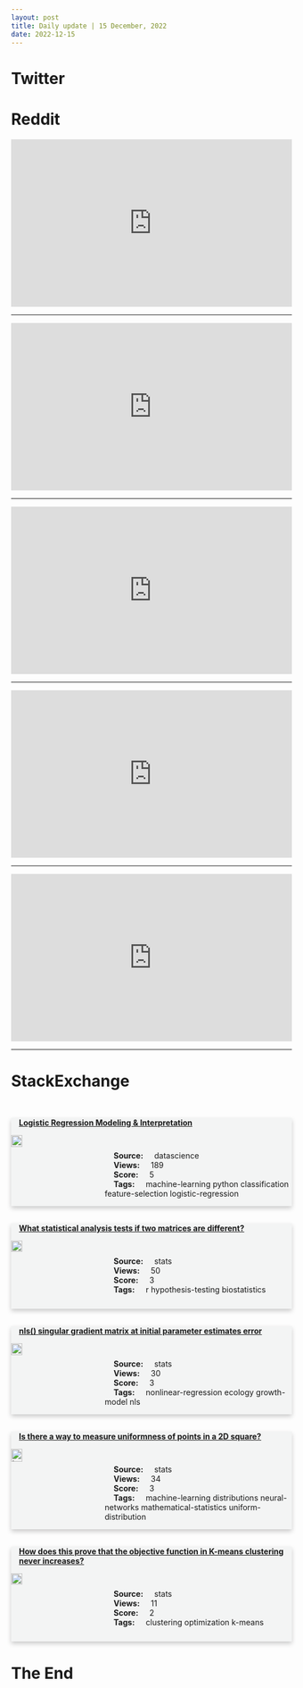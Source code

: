 ```yaml
---
layout: post
title: Daily update | 15 December, 2022
date: 2022-12-15
---
```


<script async src="https://platform.twitter.com/widgets.js" charset="utf-8"></script>


<script src='https://storage.ko-fi.com/cdn/scripts/overlay-widget.js'></script>
<script>
  kofiWidgetOverlay.draw('themldojo', {
    'type': 'floating-chat',
    'floating-chat.donateButton.text': 'Support me',
    'floating-chat.donateButton.background-color': '#f45d22',
    'floating-chat.donateButton.text-color': '#fff'
  });
</script>

# Twitter 

<blockquote class="twitter-tweet"><a href="https://twitter.com/hexeract01/status/1603027092102590464"></a></blockquote>

<blockquote class="twitter-tweet"><a href="https://twitter.com/hexeract01/status/1603027482881691652"></a></blockquote>

<blockquote class="twitter-tweet"><a href="https://twitter.com/hexeract01/status/1603027203993763841"></a></blockquote>

<blockquote class="twitter-tweet"><a href="https://twitter.com/AndrewYNg/status/1603122760745558016"></a></blockquote>

<blockquote class="twitter-tweet"><a href="https://twitter.com/NeuralCloudEN/status/1602951531623378945"></a></blockquote>

<blockquote class="twitter-tweet"><a href="https://twitter.com/ylecun/status/1602938599309295616"></a></blockquote>

<blockquote class="twitter-tweet"><a href="https://twitter.com/karpathy/status/1603149667256049664"></a></blockquote>

<blockquote class="twitter-tweet"><a href="https://twitter.com/karpathy/status/1603171360812826624"></a></blockquote>

<blockquote class="twitter-tweet"><a href="https://twitter.com/GoogleAI/status/1603138933386199040"></a></blockquote>

<blockquote class="twitter-tweet"><a href="https://twitter.com/DeepLearningAI_/status/1603057234182901762"></a></blockquote>

# Reddit 

<iframe id="reddit-embed" src="https://www.redditmedia.com/r/datascience/comments/zlobg8/lying_on_the_cv_taken_to_the_next_level?ref_source=embed&amp;ref=share&amp;embed=true" sandbox="allow-scripts allow-same-origin allow-popups" style="border: none;" height="300" width="100%" scrolling="yes"></iframe>
<hr style="width:100%;text-align:left;margin-left:0">
<iframe id="reddit-embed" src="https://www.redditmedia.com/r/MachineLearning/comments/zloof9/p_implemented_vision_transformers_from_scratch?ref_source=embed&amp;ref=share&amp;embed=true" sandbox="allow-scripts allow-same-origin allow-popups" style="border: none;" height="300" width="100%" scrolling="yes"></iframe>
<hr style="width:100%;text-align:left;margin-left:0">
<iframe id="reddit-embed" src="https://www.redditmedia.com/r/dataengineering/comments/zltid3/any_really_good_endtoend_walkthroughs?ref_source=embed&amp;ref=share&amp;embed=true" sandbox="allow-scripts allow-same-origin allow-popups" style="border: none;" height="300" width="100%" scrolling="yes"></iframe>
<hr style="width:100%;text-align:left;margin-left:0">
<iframe id="reddit-embed" src="https://www.redditmedia.com/r/datascience/comments/zll3sq/if_you_were_to_hire_a_data_scientist_with_one?ref_source=embed&amp;ref=share&amp;embed=true" sandbox="allow-scripts allow-same-origin allow-popups" style="border: none;" height="300" width="100%" scrolling="yes"></iframe>
<hr style="width:100%;text-align:left;margin-left:0">
<iframe id="reddit-embed" src="https://www.redditmedia.com/r/datascience/comments/zm3gac/work_find_it_unbelievable_ive_exceeded_75gb?ref_source=embed&amp;ref=share&amp;embed=true" sandbox="allow-scripts allow-same-origin allow-popups" style="border: none;" height="300" width="100%" scrolling="yes"></iframe>
<hr style="width:100%;text-align:left;margin-left:0">

<style>
.card {
box-shadow: 0 4px 8px 0 rgba(0,0,0,0.2);
transition: 0.3s;
width: 100%;
background-color: #F3F4F4;
}
p{
    margin-left:  3em;
    padding-top: 1em;
}
.part2{
    display: grid;
    grid-template-columns: 1fr 3fr;
}
h4{
    margin: 1em;
}

.card:hover {
box-shadow: 0 8px 16px 0 rgba(0,0,0,0.2);
}
b {
padding: 2px 16px;
}
</style>
  
# StackExchange 


  <br>
  <div class="card">
  <h4><a href='https://datascience.stackexchange.com/questions/117037/logistic-regression-modeling-interpretation'>Logistic Regression Modeling &amp; Interpretation</a></h4> 
  <div class="part2">
      <img src="https://cdn.sstatic.net/Sites/datascience/Img/apple-touch-icon@2.png?v=1c36463984b3" alt="Img missing!" style="width:40%">
      <p><b>Source:</b> datascience<br><b>Views:</b> 189<br><b>Score:</b> 5<br><b>Tags:</b> <span class="badge badge-dark">machine-learning</span> <span class="badge badge-dark">python</span> <span class="badge badge-dark">classification</span> <span class="badge badge-dark">feature-selection</span> <span class="badge badge-dark">logistic-regression</span></p> 
  </div>
  </div>
      
  <br>
  <div class="card">
  <h4><a href='https://stats.stackexchange.com/questions/599026/what-statistical-analysis-tests-if-two-matrices-are-different'>What statistical analysis tests if two matrices are different?</a></h4> 
  <div class="part2">
      <img src="https://cdn.sstatic.net/Sites/stats/Img/apple-touch-icon@2.png?v=344f57aa10cc" alt="Img missing!" style="width:40%">
      <p><b>Source:</b> stats<br><b>Views:</b> 50<br><b>Score:</b> 3<br><b>Tags:</b> <span class="badge badge-dark">r</span> <span class="badge badge-dark">hypothesis-testing</span> <span class="badge badge-dark">biostatistics</span></p> 
  </div>
  </div>
      
  <br>
  <div class="card">
  <h4><a href='https://stats.stackexchange.com/questions/599084/nls-singular-gradient-matrix-at-initial-parameter-estimates-error'>nls() singular gradient matrix at initial parameter estimates error</a></h4> 
  <div class="part2">
      <img src="https://cdn.sstatic.net/Sites/stats/Img/apple-touch-icon@2.png?v=344f57aa10cc" alt="Img missing!" style="width:40%">
      <p><b>Source:</b> stats<br><b>Views:</b> 30<br><b>Score:</b> 3<br><b>Tags:</b> <span class="badge badge-dark">nonlinear-regression</span> <span class="badge badge-dark">ecology</span> <span class="badge badge-dark">growth-model</span> <span class="badge badge-dark">nls</span></p> 
  </div>
  </div>
      
  <br>
  <div class="card">
  <h4><a href='https://stats.stackexchange.com/questions/599023/is-there-a-way-to-measure-uniformness-of-points-in-a-2d-square'>Is there a way to measure uniformness of points in a 2D square?</a></h4> 
  <div class="part2">
      <img src="https://cdn.sstatic.net/Sites/stats/Img/apple-touch-icon@2.png?v=344f57aa10cc" alt="Img missing!" style="width:40%">
      <p><b>Source:</b> stats<br><b>Views:</b> 34<br><b>Score:</b> 3<br><b>Tags:</b> <span class="badge badge-dark">machine-learning</span> <span class="badge badge-dark">distributions</span> <span class="badge badge-dark">neural-networks</span> <span class="badge badge-dark">mathematical-statistics</span> <span class="badge badge-dark">uniform-distribution</span></p> 
  </div>
  </div>
      
  <br>
  <div class="card">
  <h4><a href='https://stats.stackexchange.com/questions/599027/how-does-this-prove-that-the-objective-function-in-k-means-clustering-never-incr'>How does this prove that the objective function in K-means clustering never increases?</a></h4> 
  <div class="part2">
      <img src="https://cdn.sstatic.net/Sites/stats/Img/apple-touch-icon@2.png?v=344f57aa10cc" alt="Img missing!" style="width:40%">
      <p><b>Source:</b> stats<br><b>Views:</b> 11<br><b>Score:</b> 2<br><b>Tags:</b> <span class="badge badge-dark">clustering</span> <span class="badge badge-dark">optimization</span> <span class="badge badge-dark">k-means</span></p> 
  </div>
  </div>
      
# The End